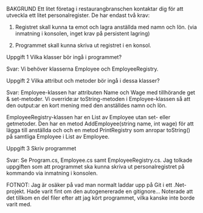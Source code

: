 BAKGRUND
Ett litet företag i restaurangbranschen kontaktar dig för att utveckla ett litet
personalregister. De har endast två krav:

1. Registret skall kunna ta emot och lagra anställda med namn och lön. (via inmatning
   i konsolen, inget krav på persistent lagring)

2. Programmet skall kunna skriva ut registret i en konsol.

Uppgift 1
Vilka klasser bör ingå i programmet?

Svar: Vi behöver klasserna Employee och EmployeeRegistry.

Uppgift 2
Vilka attribut och metoder bör ingå i dessa klasser?

Svar: Employee-klassen har attributen Name och Wage med tillhörande get & set-metoder. Vi override:ar toString-metoden i Employee-klassen så att den output:ar en kort mening med den anställdes namn och lön.

EmployeeRegistry-klassen har en List av Employee utan set- eller getmetoder. Den har en metod AddEmployee(string name, int wage) för att lägga till anställda och och en metod PrintRegistry som anropar toString() på samtliga Employee i List av Employee.

Uppgift 3
Skriv programmet

Svar: Se Program.cs, Employee.cs samt EmployeeRegistry.cs. Jag tolkade uppgiften som att programmet ska kunna skriva ut personalregistret på kommando via inmatning i konsolen.

FOTNOT: Jag är osäker på vad man normalt laddar upp på Git i ett .Net-projekt. Hade varit fint om den autogenererade en gitignore... Noterade att det tillkom en del filer efter att jag kört programmet, vilka kanske inte borde varit med.
